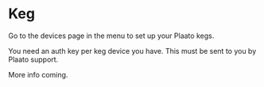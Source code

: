 # Keg

Go to the devices page in the menu to set up your Plaato kegs.

You need an auth key per keg device you have. This must be sent to you by Plaato support.

More info coming.

